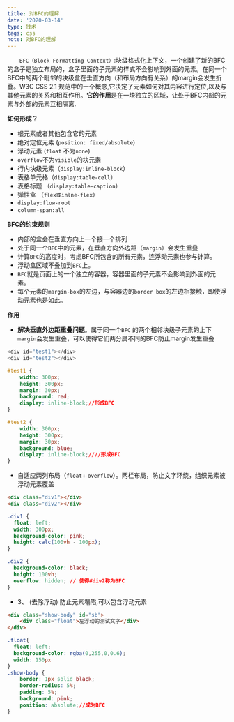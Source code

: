 ```yaml
---
title: 对BFC的理解
date: '2020-03-14'
type: 技术
tags: css
note: 对BFC的理解
---
```

&#8195;&#8195;`BFC（Block Formatting Context）`:块级格式化上下文，一个创建了新的BFC的盒子是独立布局的，盒子里面的子元素的样式不会影响到外面的元素。在同一个BFC中的两个毗邻的块级盒在垂直方向（和布局方向有关系）的margin会发生折叠。W3C CSS 2.1 规范中的一个概念,它决定了元素如何对其内容进行定位,以及与其他元素的关系和相互作用。**它的作用**是在一块独立的区域，让处于BFC内部的元素与外部的元素互相隔离.

**如何形成？**
+ 根元素或者其他包含它的元素
+ 绝对定位元素 (`position: fixed/absolute`)
+ 浮动元素 (`float` 不为`none`)
+ `overflow`不为`visible`的块元素
+ 行内块级元素（`display:inline-block`）
+ 表格单元格（`display:table-cell`）
+ 表格标题 （`display:table-caption`）
+ 弹性盒 （`flex或inlne-flex`）
+ `display:flow-root`
+ `column-span:all`

**BFC的约束规则**
+ 内部的盒会在垂直方向上一个接一个排列
+ 处于同一个`BFC`中的元素，在垂直方向外边距（`margin`）会发生重叠
+ 计算`BFC`的高度时，考虑BFC所包含的所有元素，连浮动元素也参与计算。
+ 浮动盒区域不叠加到`BFC`上。
+ `BFC`就是页面上的一个独立的容器，容器里面的子元素不会影响到外面的元素。
+ 每个元素的`margin-box`的左边，与容器边的`border box`的左边相接触，即使浮动元素也是如此。

**作用**
+ **解决垂直外边距重叠问题**。属于同一个`BFC` 的两个相邻块级子元素的上下`margin`会发生重叠，可以使得它们两分属不同的BFC防止margin发生重叠
```js
<div id="test1"></div>
<div id="test2"></div>
```
```css
#test1 {
    width: 300px;
    height: 300px;
    margin: 30px;
    background: red;
    display: inline-block;//形成BFC
}

#test2 {
    width: 300px;
    height: 300px;
    margin: 30px;
    background: blue;
    display: inline-block;////形成BFC
}
```
+ 自适应两列布局（`float`+ `overflow`）。两栏布局，防止文字环绕，组织元素被浮动元素覆盖
```html
<div class="div1"></div>
<div class="div2"></div>
```
```css
.div1 {
  float: left;
  width: 300px;
  background-color: pink;
  height: calc(100vh - 100px);
}

.div2 {
  background-color: black;
  height: 100vh;
  overflow: hidden; // 使得#div2称为BFC
}
```
+ 3、 (去除浮动) 防止元素塌陷,可以包含浮动元素
```html
<div class="show-body" id="sb">
    <div class="float">左浮动的测试文字</div>      
</div>
```
```css
.float{
  float: left;
  background-color: rgba(0,255,0,0.6);
  width: 150px
}
.show-body {
    border: 1px solid black;
    border-radius: 5%;
    padding: 5%;
    background: pink;
    position: absolute;//成为BFC
}
```

